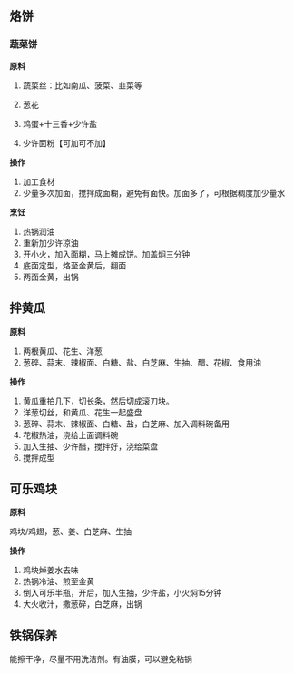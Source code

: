 ## 烙饼

### 蔬菜饼

**原料**

1. 蔬菜丝：比如南瓜、菠菜、韭菜等

2. 葱花

3. 鸡蛋+十三香+少许盐

4. 少许面粉【可加可不加】

   

**操作**

1. 加工食材
2. 少量多次加面，搅拌成面糊，避免有面快。加面多了，可根据稠度加少量水

**烹饪**

1. 热锅润油
2. 重新加少许凉油
3. 开小火，加入面糊，马上摊成饼。加盖焖三分钟
4. 底面定型，烙至金黄后，翻面
5. 两面金黄，出锅

## 拌黄瓜

**原料**

1. 两根黄瓜、花生、洋葱
2. 葱碎、蒜末、辣椒面、白糖、盐、白芝麻、生抽、醋、花椒、食用油

 **操作**

1. 黄瓜重拍几下，切长条，然后切成滚刀块。
2. 洋葱切丝，和黄瓜、花生一起盛盘
3. 葱碎、蒜末、辣椒面、白糖、盐，白芝麻、加入调料碗备用
4. 花椒热油，浇给上面调料碗
5. 加入生抽、少许醋，搅拌好，浇给菜盘
6. 搅拌成型

## 可乐鸡块

**原料**

鸡块/鸡翅，葱、姜、白芝麻、生抽

**操作**

1. 鸡块焯姜水去味
2. 热锅冷油、煎至金黄
3. 倒入可乐半瓶，开后，加入生抽，少许盐，小火焖15分钟
4. 大火收汁，撒葱碎，白芝麻，出锅

## 铁锅保养

能擦干净，尽量不用洗洁剂。有油膜，可以避免粘锅

